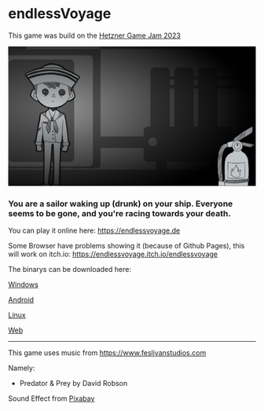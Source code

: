 # endlessVoyage
This game was build on the [Hetzner Game Jam 2023](https://gamejam.hetzner.com)

![](gameScreenhot.png)

### You are a sailor waking up (drunk) on your ship. Everyone seems to be gone, and you're racing towards your death.

You can play it online here: https://endlessvoyage.de

Some Browser have problems showing it (because of Github Pages), this will work on itch.io: https://endlessvoyage.itch.io/endlessvoyage

The binarys can be downloaded here: 

[Windows](https://endlessvoyage.de/bin/endlessvoyage_windows.zip)

[Android](https://endlessvoyage.de/bin/endlessvoyage_android.zip)

[Linux](https://endlessvoyage.de/bin/endlessvoyage_linux.zip)

[Web](https://endlessvoyage.de/bin/endlessvoyage_web.zip)

---

This game uses music from https://www.fesliyanstudios.com

Namely:
- Predator & Prey by David Robson

Sound Effect from <a href="https://pixabay.com/sound-effects/?utm_source=link-attribution&utm_medium=referral&utm_campaign=music&utm_content=30253">Pixabay</a>

